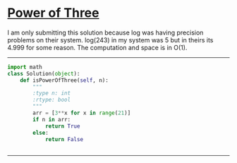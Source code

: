 # [Power of Three](https://leetcode.com/explore/featured/card/top-interview-questions-easy/102/math/745/)

I am only submitting this solution because log was having precision problems on their system. log(243) in my system was 5 but in theirs its 4.999 for some reason. The computation and space is in O(1).
___
```python
import math
class Solution(object):
    def isPowerOfThree(self, n):
        """
        :type n: int
        :rtype: bool
        """
        arr = [3**x for x in range(21)]
        if n in arr:
            return True
        else:
            return False
        
```
___